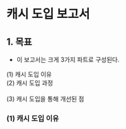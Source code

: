 
# 캐시 도입 보고서 

## 1. 목표 
- 이 보고서는 크게 3가지 파트로 구성된다.
  
(1) 캐시 도입 이유 <br>
(2) 캐시 도입 과정 <br>  
(3) 캐시 도입을 통해 개선된 점 <br> 


### (1) 캐시 도입 이유



